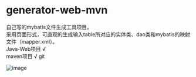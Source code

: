 # generator-web-mvn
自己写的mybatis文件生成工具项目。  
采用页面形式，可直观的生成输入table所对应的实体类、dao类和mybatis的映射文件（mapper.xml）。  
Java-Web项目 √  
maven项目 √
git

![image](https://github.com/Anspear/generator-web-mvn/assets/20828878/5ae46dcd-16d4-4969-a1e7-df84d243ae04)
